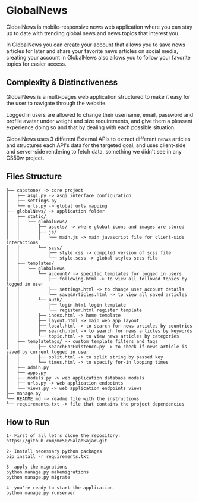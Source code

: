 # GlobalNews

GlobalNews is mobile-responsive news web application where you can stay up to date with trending global news and news topics that interest you.

In GlobalNews you can create your account that allows you to save news articles for later and share your favorite news articles on social media, creating your account in GlobalNews also allows you to follow your favorite topics for easier access.

## Complexity & Distinctiveness

GlobalNews is a multi-pages web application structured to make it easy for the user to navigate through the website.

Logged in users are allowed to change their username, email, password and profile avatar under weight and size requirements, and give them a pleasant experience doing so and that by dealing with each possible situation.

GlobalNews uses 3 different External APIs to extract different news articles and structures each API's data for the targeted goal, and uses client-side and server-side rendering to fetch data, something we didn't see in any CS50w project.

## Files Structure

```
├── capstone/ -> core project
│   ├── asgi.py -> asgi interface configuration
│   ├── settings.py
│   └── urls.py -> global urls mapping
├── globalNews/ -> application folder
│   ├── static/
│   │   └── globalNews/
│   │       ├── assets/ -> where global icons and images are stored
│   │       ├── js/
│   │       │   └── main.js -> main javascript file for client-side interactions
│   │       └── scss/
│   │           ├── style.css -> compiled version of scss file
│   │           └── style.scss -> global styles scss file
│   ├── templates/
│   │   └── globalNews
│   │       └── account/ -> specific templates for logged in users
│   │           ├── following.html -> to view all followed topics by logged in user
│   │           ├── settings.html -> to change user account details
│   │           └── savedArticles.html -> to view all saved articles
│   │       └── auth/
│   │           ├── login.html login template
│   │           └── register.html register template
│   │       ├── index.html -> home template
│   │       ├── layout.html -> main web app layout
│   │       ├── local.html -> to search for news articles by countries
│   │       ├── search.html -> to search for news articles by keywords
│   │       └── topic.html -> to view news articles by categories
│   ├── templatetags/ -> custom template filters and tags
│   │       ├── searchForExistence.py -> to check if news article is saved by current logged in user
│   │       ├── split.html -> to split string by passed key
│   │       └── times.html -> to specify for-in looping times
│   ├── admin.py
│   ├── apps.py
│   ├── models.py -> web application database models
│   ├── urls.py -> web application endpoints
│   └── views.py -> web application endpoints views
├── manage.py
└── README.md -> readme file with the instructions
└── requirements.txt -> file that contains the project dependencies
```

## How to Run

```
1- First of all let's clone the repository:
https://github.com/me50/SalahSajar.git

2- Install necessary python packages
pip install -r requirements.txt

3- apply the migrations
python manage.py makemigrations
python manage.py migrate

4- you're ready to start the application
python manage.py runserver

```
